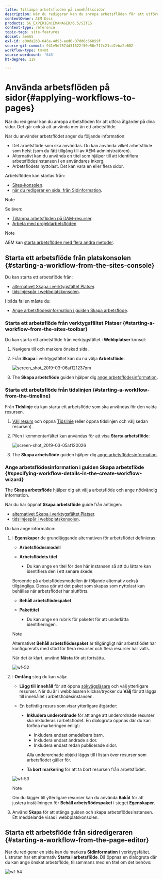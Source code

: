 ```yaml
---
title: Tillämpa arbetsflöden på innehållssidor
description: När du redigerar kan du anropa arbetsflöden för att utföra åtgärder på dina sidor. Det går också att använda mer än ett arbetsflöde.
contentOwner: AEM Docs
products: SG_EXPERIENCEMANAGER/6.5/SITES
content-type: reference
topic-tags: site-features
docset: aem65
exl-id: e00da2b3-046a-4d93-aed0-07dd8c66899f
source-git-commit: 941e5d7574d31622f50e50e717c21cd2eba2e602
workflow-type: tm+mt
source-wordcount: '645'
ht-degree: 11%

---
```


# Använda arbetsflöden på sidor{#applying-workflows-to-pages}

När du redigerar kan du anropa arbetsflöden för att utföra åtgärder på dina sidor. Det går också att använda mer än ett arbetsflöde.

När du använder arbetsflödet anger du följande information:

* Det arbetsflöde som ska användas.
Du kan använda vilket arbetsflöde som helst (som du fått tillgång till av AEM-administratören).
* Alternativt kan du använda en titel som hjälper till att identifiera arbetsflödesinstansen i en användares inkorg.
* Arbetsflödets nyttolast. Det kan vara en eller flera sidor.

Arbetsflöden kan startas från:

* [Sites-konsolen](#starting-a-workflow-from-the-sites-console).
* [när du redigerar en sida, från Sidinformation](#starting-a-workflow-from-the-page-editor).

>[!NOTE]
>
>Se även:
>
>* [Tillämpa arbetsflöden på DAM-resurser](/help/assets/assets-workflow.md).
>* [Arbeta med projektarbetsflöden](/help/sites-authoring/projects-with-workflows.md).
>

>[!NOTE]
>
>AEM kan [starta arbetsflöden med flera andra metoder](/help/sites-administering/workflows-starting.md).

## Starta ett arbetsflöde från platskonsolen {#starting-a-workflow-from-the-sites-console}

Du kan starta ett arbetsflöde från:

* [alternativet Skapa i verktygsfältet Platser](#starting-a-workflow-from-the-sites-toolbar).
* [tidslinjespår i webbplatskonsolen](#starting-a-workflow-from-the-timeline).

I båda fallen måste du:

* [Ange arbetsflödesinformation i guiden Skapa arbetsflöde](#specifying-workflow-details-in-the-create-workflow-wizard).

### Starta ett arbetsflöde från verktygsfältet Platser {#starting-a-workflow-from-the-sites-toolbar}

Du kan starta ett arbetsflöde från verktygsfältet i **Webbplatser** konsol:

1. Navigera till och markera önskad sida.

1. Från **Skapa** i verktygsfältet kan du nu välja **Arbetsflöde**.

   ![screen_shot_2019-03-06at121237pm](assets/screen_shot_2019-03-06at121237pm.png)

1. The **Skapa arbetsflöde** guiden hjälper dig [ange arbetsflödesinformation](#specifying-workflow-details-in-the-create-workflow-wizard).

### Starta ett arbetsflöde från tidslinjen {#starting-a-workflow-from-the-timeline}

Från **Tidslinje** du kan starta ett arbetsflöde som ska användas för den valda resursen.

1. [Välj resurs](/help/sites-authoring/basic-handling.md#viewingandselectingyourresources) och öppna [Tidslinje](/help/sites-authoring/basic-handling.md#timeline) (eller öppna tidslinjen och välj sedan resursen).
1. Pilen i kommentarfältet kan användas för att visa **Starta arbetsflöde**:

   ![screen-shot_2019-03-05at120026](assets/screen-shot_2019-03-05at120026.png)

1. The **Skapa arbetsflöde** guiden hjälper dig [ange arbetsflödesinformation](#specifying-workflow-details-in-the-create-workflow-wizard).

### Ange arbetsflödesinformation i guiden Skapa arbetsflöde {#specifying-workflow-details-in-the-create-workflow-wizard}

The **Skapa arbetsflöde** hjälper dig att välja arbetsflöde och ange nödvändig information.

När du har öppnat **Skapa arbetsflöde** guide från antingen:

* [alternativet Skapa i verktygsfältet Platser](#starting-a-workflow-from-the-sites-toolbar).
* [tidslinjespår i webbplatskonsolen](#starting-a-workflow-from-the-timeline).

Du kan ange information:

1. I **Egenskaper** de grundläggande alternativen för arbetsflödet definieras:

   * **Arbetsflödesmodell**
   * **Arbetsflödets titel**

      * Du kan ange en titel för den här instansen så att du lättare kan identifiera den i ett senare skede.

   Beroende på arbetsflödesmodellen är följande alternativ också tillgängliga. Dessa gör att det paket som skapas som nyttolast kan behållas när arbetsflödet har slutförts.

   * **Behåll arbetsflödespaket**
   * **Pakettitel**

      * Du kan ange en rubrik för paketet för att underlätta identifieringen.

   >[!NOTE]
   >
   >Alternativet **Behåll arbetsflödespaket** är tillgängligt när arbetsflödet har konfigurerats med stöd för flera resurser och flera resurser har valts.[](/help/sites-developing/workflows-models.md#configuring-a-workflow-for-multi-resource-support)

   När det är klart, använd **Nästa** för att fortsätta.

   ![wf-52](assets/wf-52.png)

1. I **Omfång** steg du kan välja:

   * **Lägg till innehåll** för att öppna [sökvägsläsare](/help/sites-authoring/author-environment-tools.md#path-browser) och välj ytterligare resurser. När du är i webbläsaren klickar/trycker du **Välj** för att lägga till innehållet i arbetsflödesinstansen.

   * En befintlig resurs som visar ytterligare åtgärder:

      * **Inkludera underordnade** för att ange att underordnade resurser ska inkluderas i arbetsflödet.
En dialogruta öppnas där du kan förfina markeringen enligt:

         * Inkludera endast omedelbara barn.
         * Inkludera endast ändrade sidor.
         * Inkludera endast redan publicerade sidor.

        Alla underordnade objekt läggs till i listan över resurser som arbetsflödet gäller för.

      * **Ta bort markering** för att ta bort resursen från arbetsflödet.

   ![wf-53](assets/wf-53.png)

   >[!NOTE]
   >
   >Om du lägger till ytterligare resurser kan du använda **Bakåt** för att justera inställningen för **Behåll arbetsflödespaket** i steget **Egenskaper**.

1. Använd **Skapa** för att stänga guiden och skapa arbetsflödesinstansen. Ett meddelande visas i webbplatskonsolen.

## Starta ett arbetsflöde från sidredigeraren {#starting-a-workflow-from-the-page-editor}

När du redigerar en sida kan du markera **Sidinformation** i verktygsfältet. Listrutan har ett alternativ **Starta i arbetsflöde**. Då öppnas en dialogruta där du kan ange önskat arbetsflöde, tillsammans med en titel om det behövs:

![wf-54](assets/wf-54.png)
